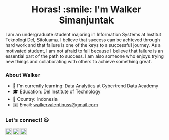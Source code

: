 <h1 align="center"><b><strong>Horas! :smile: I'm Walker Simanjuntak </strong></b></h1>

I am an undergraduate student majoring in Information Systems at Institut Teknologi Del, Sitoluama. I believe that success can be achieved through hard work and that failure is one of the keys to a successful journey. As a motivated student, I am not afraid to fail because I believe that failure is an essential part of the path to success. I am also someone who enjoys trying new things and collaborating with others to achieve something great.

### About Walker

- 🌱 I’m currently learning: Data Analytics at Cybertrend Data Academy
- 🎓 Education: Del Institute of Technology
- 📍 Country: Indonesia
- ✉️ Email: walkervalentinuss@gmail.com

### Let's connect! 😃
<a href="https://linkedin.com/in/walker-v-simanjuntak-473ab61ab/">
  <img align="left" alt="Walker's Linkedin" width="20px" src="https://simpleicons.now.sh/linkedin/495f7e" />
</a>
<a href="https://www.instagram.com/walkervalentinuss/">
  <img align="left" alt="Walker's Instagram" width="20px" src="https://simpleicons.now.sh/instagram/495f7e" />
</a>
<a href="mailto:walkervalentinuss@gmail.com">
  <img align="left" alt="Walker's Email" width="20px" src="https://simpleicons.now.sh/gmail/495f7e" />
</a>

